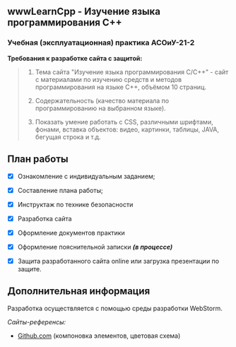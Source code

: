 
## wwwLearnCpp - Изучение языка программирования С++
### Учебная (эксплуатационная) практика АСОиУ-21-2
 ****Требования к разработке сайта с защитой:****
> 1. Тема сайта "Изучение языка программирования С/С++" - сайт с материалами по изучению средств и методов программирования на языке
> С++, объёмом 10 страниц. 
> 
> 2. Содержательность (качество материала по программированию на
>     выбранном языке).
>     
> 3. Показать умение работать с CSS, различными шрифтами, фонами, вставка
>     объектов: видео, картинки, таблицы, JAVA, бегущая строка и т.д.

## План работы

 - [x] Ознакомление с индивидуальным заданием;

 - [x] Составление плана работы;

 - [x] Инструктаж по технике безопасности

 - [x] Разработка сайта 

 - [x] Оформление документов практики 

 - [x] Оформление пояснительной записки ***(в процессе)***

 - [x] Защита разработанного сайта online или загрузка презентации по
       защите.
## Дополнительная информация
Разработка осуществляется с помощью среды разработки WebStorm.

*Сайты-референсы:*
 - [Github.com](https://github.com/) (компоновка элементов, цветовая схема)
